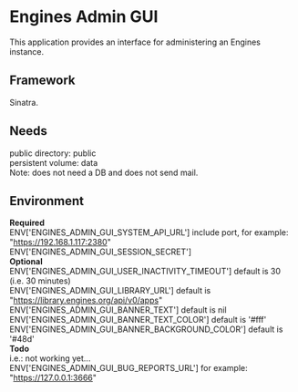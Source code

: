 Engines Admin GUI
=================

This application provides an interface for administering an Engines instance.

Framework
---------
Sinatra.

Needs
-----
public directory: public  
persistent volume: data  
Note: does not need a DB and does not send mail.

Environment
-----------
**Required**  
ENV['ENGINES_ADMIN_GUI_SYSTEM_API_URL'] include port, for example: "https://192.168.1.117:2380"  
ENV['ENGINES_ADMIN_GUI_SESSION_SECRET']  
**Optional**  
ENV['ENGINES_ADMIN_GUI_USER_INACTIVITY_TIMEOUT'] default is 30 (i.e. 30 minutes)  
ENV['ENGINES_ADMIN_GUI_LIBRARY_URL'] default is "https://library.engines.org/api/v0/apps"  
ENV['ENGINES_ADMIN_GUI_BANNER_TEXT'] default is nil  
ENV['ENGINES_ADMIN_GUI_BANNER_TEXT_COLOR'] default is '#fff'  
ENV['ENGINES_ADMIN_GUI_BANNER_BACKGROUND_COLOR'] default is '#48d'  
**Todo**  
i.e.: not working yet...  
ENV['ENGINES_ADMIN_GUI_BUG_REPORTS_URL'] for example: "https://127.0.0.1:3666"  
